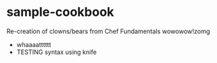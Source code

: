 # sample-cookbook

Re-creation of clowns/bears from Chef Fundamentals
wowowow!zomg
- whaaaatttttt
- TESTING syntax using knife
